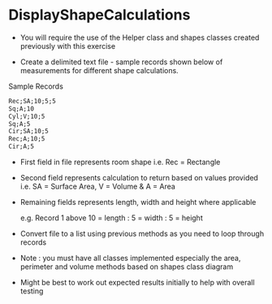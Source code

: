 # DisplayShapeCalculations

* You will require the use of the Helper class and shapes classes created previously with this exercise

* Create a delimited text file - sample records shown below of measurements for different shape calculations. 

Sample Records
```txt
Rec;SA;10;5;5 
Sq;A;10
Cyl;V;10;5 
Sq;A;5
Cir;SA;10;5 
Rec;A;10;5 
Cir;A;5
```
  - First field in file represents room shape i.e. Rec = Rectangle 

  - Second field represents calculation to return based on values provided i.e. SA = Surface Area, V = Volume & A = Area

  - Remaining fields represents length, width and height where applicable 

    e.g. Record 1 above 10 = length : 5 = width : 5 = height

* Convert file to a list using previous methods as you need to loop through records

* Note : you must have all classes implemented especially the area, perimeter and volume methods based on shapes class diagram 

* Might be best to work out expected results initially to help with overall testing 

